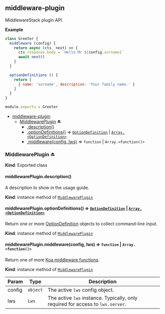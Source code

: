 <a name="module_middleware-plugin"></a>

## middleware-plugin
MiddlewareStack plugin API.

**Example**  
```js
class Greeter {
  middleware (config) {
    return async (ctx, next) => {
      ctx.response.body = `Hello Mr ${config.surname}`
      await next()
    }
  }

  optionDefinitions () {
    return [
      { name: 'surname', description: 'Your family name.' }
    ]
  }
}

module.exports = Greeter
```

* [middleware-plugin](#module_middleware-plugin)
    * [MiddlewarePlugin](#exp_module_middleware-plugin--MiddlewarePlugin) ⏏
        * [.description()](#module_middleware-plugin--MiddlewarePlugin+description)
        * [.optionDefinitions()](#module_middleware-plugin--MiddlewarePlugin+optionDefinitions) ⇒ [<code>OptionDefinition</code>](https://github.com/75lb/command-line-args/blob/master/doc/option-definition.md) \| [<code>Array.&lt;OptionDefinition&gt;</code>](https://github.com/75lb/command-line-args/blob/master/doc/option-definition.md)
        * [.middleware(config, lws)](#module_middleware-plugin--MiddlewarePlugin+middleware) ⇒ <code>function</code> \| <code>Array.&lt;function()&gt;</code>

<a name="exp_module_middleware-plugin--MiddlewarePlugin"></a>

### MiddlewarePlugin ⏏
**Kind**: Exported class  
<a name="module_middleware-plugin--MiddlewarePlugin+description"></a>

#### middlewarePlugin.description()
A description to show in the usage guide.

**Kind**: instance method of [<code>MiddlewarePlugin</code>](#exp_module_middleware-plugin--MiddlewarePlugin)  
<a name="module_middleware-plugin--MiddlewarePlugin+optionDefinitions"></a>

#### middlewarePlugin.optionDefinitions() ⇒ [<code>OptionDefinition</code>](https://github.com/75lb/command-line-args/blob/master/doc/option-definition.md) \| [<code>Array.&lt;OptionDefinition&gt;</code>](https://github.com/75lb/command-line-args/blob/master/doc/option-definition.md)
Return one or more [OptionDefinition](https://github.com/75lb/command-line-args/blob/master/doc/option-definition.md) objects to collect command-line input.

**Kind**: instance method of [<code>MiddlewarePlugin</code>](#exp_module_middleware-plugin--MiddlewarePlugin)  
<a name="module_middleware-plugin--MiddlewarePlugin+middleware"></a>

#### middlewarePlugin.middleware(config, lws) ⇒ <code>function</code> \| <code>Array.&lt;function()&gt;</code>
Return one of more [Koa middleware functions](https://github.com/koajs/koa/blob/master/docs/guide.md).

**Kind**: instance method of [<code>MiddlewarePlugin</code>](#exp_module_middleware-plugin--MiddlewarePlugin)  

| Param | Type | Description |
| --- | --- | --- |
| config | <code>object</code> | The active `lws` config object. |
| lws | <code>Lws</code> | The active `lws` instance. Typically, only required for access to `lws.server`. |

